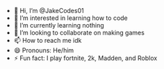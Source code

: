 - 👋 Hi, I’m @JakeCodes01
- 👀 I’m interested in learning how to code
- 🌱 I’m currently learning nothing
- 💞️ I’m looking to collaborate on making games
- 📫 How to reach me idk
- 😄 Pronouns: He/him
- ⚡ Fun fact: I play fortnite, 2k, Madden, and Roblox

<!---
JakeCodes01/JakeCodes01 is a ✨ special ✨ repository because its `README.md` (this file) appears on your GitHub profile.
You can click the Preview link to take a look at your changes.
--->
